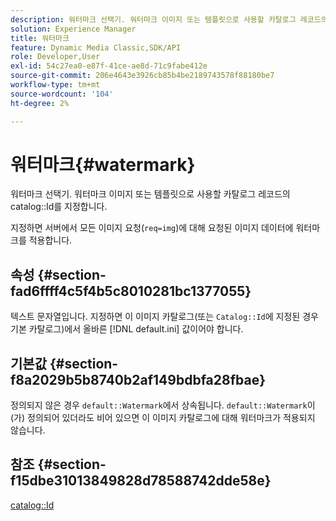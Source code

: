 ```yaml
---
description: 워터마크 선택기. 워터마크 이미지 또는 템플릿으로 사용할 카탈로그 레코드의 카탈로그 ID를 지정합니다.
solution: Experience Manager
title: 워터마크
feature: Dynamic Media Classic,SDK/API
role: Developer,User
exl-id: 54c27ea0-e87f-41ce-ae8d-71c9fabe412e
source-git-commit: 206e4643e3926cb85b4be2189743578f88180be7
workflow-type: tm+mt
source-wordcount: '104'
ht-degree: 2%

---
```


# 워터마크{#watermark}

워터마크 선택기. 워터마크 이미지 또는 템플릿으로 사용할 카탈로그 레코드의 catalog::Id를 지정합니다.

지정하면 서버에서 모든 이미지 요청(`req=img`)에 대해 요청된 이미지 데이터에 워터마크를 적용합니다.

## 속성 {#section-fad6ffff4c5f4b5c8010281bc1377055}

텍스트 문자열입니다. 지정하면 이 이미지 카탈로그(또는 `Catalog::Id`에 지정된 경우 기본 카탈로그)에서 올바른 [!DNL default.ini] 값이어야 합니다.

## 기본값 {#section-f8a2029b5b8740b2af149bdbfa28fbae}

정의되지 않은 경우 `default::Watermark`에서 상속됩니다. `default::Watermark`이(가) 정의되어 있더라도 비어 있으면 이 이미지 카탈로그에 대해 워터마크가 적용되지 않습니다.

## 참조 {#section-f15dbe31013849828d78588742dde58e}

[catalog::Id](/help/aem-is-ir-api/is-api/image-catalog/image-serving-api-ref/c-image-catalog-reference/c-image-svg-data-reference/c-image-data-reference/r-id-cat.md)
